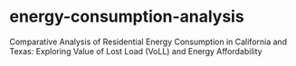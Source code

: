 # energy-consumption-analysis
Comparative Analysis of Residential Energy Consumption in California and Texas: Exploring Value of Lost Load (VoLL) and Energy Affordability
